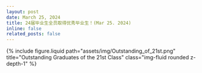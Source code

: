 ```yaml
---
layout: post
date: March 25, 2024
title: 24届毕业生全员取得优秀毕业生！(Mar 25. 2024)
inline: false
related_posts: false
---
```



<div class="row justify-content-sm-center">
    <div class="col-sm-10 mt-3 mt-md-0">
        {% include figure.liquid path="assets/img/Outstanding_of_21st.png" title="Outstanding Graduates of the 21st Class" class="img-fluid rounded z-depth-1" %}
    </div>
</div>
